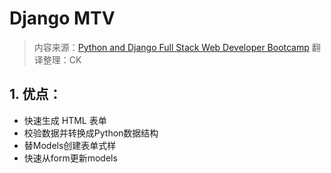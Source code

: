 # Django MTV

> 内容来源：[Python and Django Full Stack Web Developer Bootcamp](https://www.udemy.com/python-and-django-full-stack-web-developer-bootcamp/learn/v4/overview)
> 翻译整理：CK

## 1. 优点：

+ 快速生成 HTML 表单
+ 校验数据并转换成Python数据结构
+ 替Models创建表单式样
+ 快速从form更新models